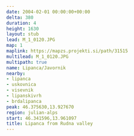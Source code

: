```yaml
---
date: 2004-02-01 00:00:00+00:00
delta: 380
duration: 4
height: 1630
layout: stub
lead: M_1_0120.JPG
map: 1
maplink: https://mapzs.projekti.si/path/31515
multilead: M_1_0120.JPG
multipath: true
name: Lipanca/Javornik
nearby:
- lipanca
- uskovnica
- visevnik
- lipanskivrh
- brdalipanca
peak: 46.375630,13.927670
region: julian-alps
start: 46.341596,13.961097
title: Lipanca from Rudna valley
---
```

